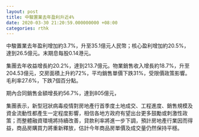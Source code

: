 ```yaml
---
layout: post
title: 中駿置業去年盈利升近4%
date: 2020-03-30 21:20:59.000000000 +08:00
categories: rthk
---
```


中駿置業去年盈利增加約3.7%，升至35.1億元人民幣；核心盈利增加約20.5%，達到26.5億元。末期息每股0.14港元。

集團去年收益增長約20.2%，達到213.7億元。物業銷售收入增長約18.7%，升至204.53億元，交房面積上升約72%，平均銷售單價下跌31%，受限價政策影響。毛利率27.6%，下跌7個百分點。

期內合同銷售金額增長約56.7%，達到805億元，

集團表示，新型冠狀病毒疫情對房地產行首季度土地成交、工程進度、銷售規模及資金流動性都產生一定程度影響，相信各地方政府有望出台更多鼓勵或刺激性政策；而整體融資環境將持續改善，貸款利率將進一步下調，預計房地產行業因而得益，商品房購買力將重新釋放，估計今年商品房單價及成交量仍然保持平穩。
